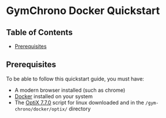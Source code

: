 # GymChrono Docker Quickstart

## Table of Contents

- [Prerequisites](#prerequisites)

## Prerequisites

To be able to follow this quickstart guide, you must have:
- A modern browser installed (such as chrome)
- [Docker](https://www.docker.com/get-started/) installed on your system
- The [OptiX 7.7.0](https://www.docker.com/get-started/) script for linux downloaded and in the `/gym-chrono/docker/optix/` directory